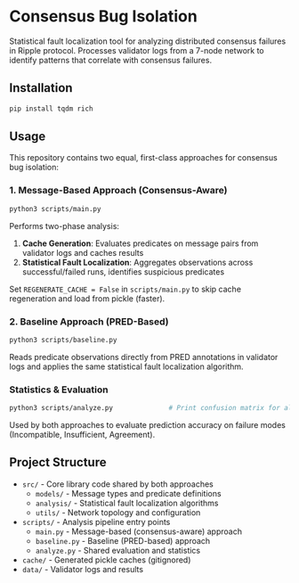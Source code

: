 # Consensus Bug Isolation

Statistical fault localization tool for analyzing distributed consensus failures in Ripple protocol. Processes validator logs from a 7-node network to identify patterns that correlate with consensus failures.

## Installation

```bash
pip install tqdm rich
```

## Usage

This repository contains two equal, first-class approaches for consensus bug isolation:

### 1. Message-Based Approach (Consensus-Aware)

```bash
python3 scripts/main.py
```

Performs two-phase analysis:
1. **Cache Generation**: Evaluates predicates on message pairs from validator logs and caches results
2. **Statistical Fault Localization**: Aggregates observations across successful/failed runs, identifies suspicious predicates

Set `REGENERATE_CACHE = False` in `scripts/main.py` to skip cache regeneration and load from pickle (faster).

### 2. Baseline Approach (PRED-Based)

```bash
python3 scripts/baseline.py
```

Reads predicate observations directly from PRED annotations in validator logs and applies the same statistical fault localization algorithm.

### Statistics & Evaluation

```bash
python3 scripts/analyze.py              # Print confusion matrix for all configurations
```

Used by both approaches to evaluate prediction accuracy on failure modes (Incompatible, Insufficient, Agreement).

## Project Structure

- `src/` - Core library code shared by both approaches
  - `models/` - Message types and predicate definitions
  - `analysis/` - Statistical fault localization algorithms
  - `utils/` - Network topology and configuration
- `scripts/` - Analysis pipeline entry points
  - `main.py` - Message-based (consensus-aware) approach
  - `baseline.py` - Baseline (PRED-based) approach
  - `analyze.py` - Shared evaluation and statistics
- `cache/` - Generated pickle caches (gitignored)
- `data/` - Validator logs and results
